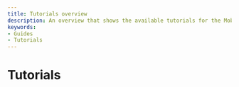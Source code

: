 ```yaml
---
title: Tutorials overview
description: An overview that shows the available tutorials for the Mobile Core Identity extension.
keywords:
- Guides
- Tutorials
---
```


# Tutorials
